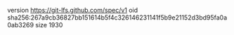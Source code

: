 version https://git-lfs.github.com/spec/v1
oid sha256:267a9cb36827bb151614b5f4c326146231141f5b9e21152d3bd95fa0a0ab3269
size 1930
